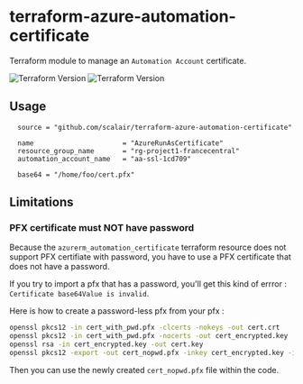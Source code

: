 # terraform-azure-automation-certificate

Terraform module to manage an `Automation Account` certificate.

![Terraform Version](https://img.shields.io/badge/Terraform-0.12.x-green.svg) ![Terraform Version](https://img.shields.io/badge/Terraform-0.13.x-green.svg)

## Usage

```hcl
  source = "github.com/scalair/terraform-azure-automation-certificate"

  name                      = "AzureRunAsCertificate"
  resource_group_name       = "rg-project1-francecentral"
  automation_account_name   = "aa-ssl-1cd709"

  base64 = "/home/foo/cert.pfx"
```

## Limitations

### PFX certificate must NOT have password

Because the `azurerm_automation_certificate` terraform resource does not support PFX certifiate with password, you have to use a PFX certificate that does not have a password.

If you try to import a pfx that has a password, you'll get this kind of errror : `Certificate base64Value is invalid`.

Here is how to create a password-less pfx from your pfx :

```bash
openssl pkcs12 -in cert_with_pwd.pfx -clcerts -nokeys -out cert.crt
openssl pkcs12 -in cert_with_pwd.pfx -nocerts -out cert_encrypted.key
openssl rsa -in cert_encrypted.key -out cert.key
openssl pkcs12 -export -out cert_nopwd.pfx -inkey cert_encrypted.key -in cert.crt -passout pass:
```

Then you can use the newly created `cert_nopwd.pfx` file within the code.


